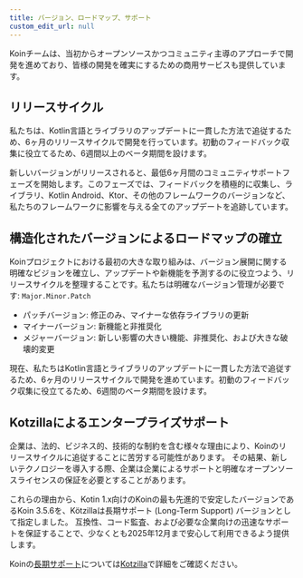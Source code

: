 ```yaml
---
title: バージョン、ロードマップ、サポート
custom_edit_url: null
---
```


Koinチームは、当初からオープンソースかつコミュニティ主導のアプローチで開発を進めており、皆様の開発を確実にするための商用サービスも提供しています。

## リリースサイクル

私たちは、Kotlin言語とライブラリのアップデートに一貫した方法で追従するため、6ヶ月のリリースサイクルで開発を行っています。初動のフィードバック収集に役立てるため、6週間以上のベータ期間を設けます。

新しいバージョンがリリースされると、最低6ヶ月間のコミュニティサポートフェーズを開始します。このフェーズでは、フィードバックを積極的に収集し、ライブラリ、Kotlin Android、Ktor、その他のフレームワークのバージョンなど、私たちのフレームワークに影響を与える全てのアップデートを追跡しています。

## 構造化されたバージョンによるロードマップの確立

Koinプロジェクトにおける最初の大きな取り組みは、バージョン展開に関する明確なビジョンを確立し、アップデートや新機能を予測するのに役立つよう、リリースサイクルを整理することです。私たちは明確なバージョン管理が必要です: `Major.Minor.Patch`

- パッチバージョン: 修正のみ、マイナーな依存ライブラリの更新
- マイナーバージョン: 新機能と非推奨化
- メジャーバージョン: 新しい影響の大きい機能、非推奨化、および大きな破壊的変更

現在、私たちはKotlin言語とライブラリのアップデートに一貫した方法で追従するため、6ヶ月のリリースサイクルで開発を進めています。初動のフィードバック収集に役立てるため、6週間のベータ期間を設けます。

## Kotzillaによるエンタープライズサポート

企業は、法的、ビジネス的、技術的な制約を含む様々な理由により、Koinのリリースサイクルに追従することに苦労する可能性があります。
その結果、新しいテクノロジーを導入する際、企業は企業によるサポートと明確なオープンソースライセンスの保証を必要とすることがあります。

これらの理由から、Kotin 1.x向けのKoinの最も先進的で安定したバージョンであるKoin 3.5.6を、Kötzillaは長期サポート (Long-Term Support) バージョンとして指定しました。
互換性、コード監査、および必要な企業向けの迅速なサポートを保証することで、少なくとも2025年12月まで安心して利用できるよう提供します。

Koinの[長期サポート](https://support.insert-koin.io)については[Kotzilla](https://kotzilla.io)で詳細をご確認ください。